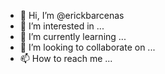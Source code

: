 - 👋 Hi, I’m @erickbarcenas
- 👀 I’m interested in ...
- 🌱 I’m currently learning ...
- 💞️ I’m looking to collaborate on ...
- 📫 How to reach me ...

<!---
erickbarcenas/erickbarcenas is a ✨ special ✨ repository because its `README.md` (this file) appears on your GitHub profile.
You can click the Preview link to take a look at your changes.
--->
